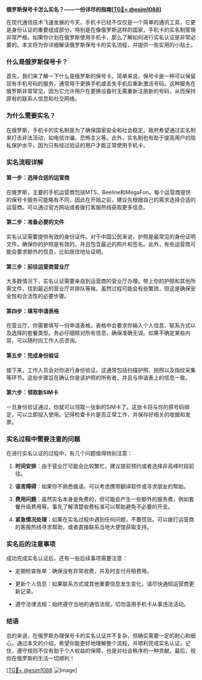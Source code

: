 **俄罗斯保号卡怎么实名？——一份详尽的指南[[TG💪+ @esim1088](https://t.me/s/esim1088)]**

在现代通信技术飞速发展的今天，手机卡已经不仅仅是一个简单的通讯工具，它更是身份认证的重要组成部分。特别是在像俄罗斯这样的国家，手机卡的实名制管理非常严格。如果你计划在俄罗斯使用手机卡，那么了解如何进行实名认证是非常必要的。本文将为你详细解读俄罗斯保号卡的实名流程，并提供一些实用的小贴士。

### 什么是俄罗斯保号卡？

首先，我们来了解一下什么是俄罗斯的保号卡。简单来说，保号卡是一种可以保留现有手机号码的服务，通常用于更换手机或丢失手机后重新激活号码。这种服务在俄罗斯非常常见，因为它允许用户在更换设备时无需重新注册新的号码，从而保持原有的联系人信息和社交网络。

### 为什么需要实名？

在俄罗斯，手机卡的实名制是为了确保国家安全和社会稳定。政府希望通过实名制来打击非法活动，如电信诈骗、恐怖主义等。此外，实名制也有助于提高用户的隐私保护水平，因为只有经过验证的用户才能正常使用手机卡。

### 实名流程详解

#### 第一步：选择合适的运营商

在俄罗斯，主要的手机运营商包括MTS、Beeline和MegaFon。每个运营商提供的保号卡服务可能略有不同，因此在开始之前，建议先根据自己的需求选择合适的运营商。可以通过官方网站或者拨打客服热线获取更多信息。

#### 第二步：准备必要的文件

实名认证需要提供有效的身份证件。对于中国公民来说，护照是最常见的身份证明文件。确保你的护照是有效的，并且包含最近的照片和签名。此外，有些运营商可能会要求额外的信息，比如居住地址证明。

#### 第三步：前往运营商营业厅

大多数情况下，实名认证需要亲自到运营商的营业厅办理。带上你的护照和其他所需文件，找到最近的营业厅并排队等候。虽然过程可能会有些繁琐，但这是确保安全性和合法性的必要步骤。

#### 第四步：填写申请表格

在营业厅，你需要填写一份申请表格。表格中会要求你输入个人信息、联系方式以及选择的套餐类型。务必仔细核对所有信息，确保准确无误。如果不确定某些内容，可以随时向工作人员咨询。

#### 第五步：完成身份验证

接下来，工作人员会对你进行身份验证。这通常包括扫描护照、拍照以及指纹采集等环节。这些步骤旨在确认你是该护照的所有者，并且与申请表上的信息一致。

#### 第六步：领取新SIM卡

一旦身份验证通过，你就可以领取一张新的SIM卡了。这张卡将与你的原号码绑定，可以立即投入使用。记得检查卡片是否正常工作，并保存好相关的收据和发票。

### 实名过程中需要注意的问题

在进行实名认证的过程中，有几个问题值得特别注意：

1. **时间安排**：由于营业厅可能会比较繁忙，建议提前预约或者选择非高峰时段前往。
   
2. **语言障碍**：如果你不熟悉俄语，可以考虑携带翻译软件或寻求朋友的帮助。
   
3. **费用问题**：虽然实名本身是免费的，但可能会产生一些额外的服务费，例如套餐升级费用等。事先了解清楚收费标准可以帮助避免不必要的开支。

4. **紧急情况处理**：如果在实名过程中遇到任何问题，不要慌张。可以拨打运营商的客服热线寻求帮助，或者直接联系当地大使馆获取支持。

### 实名后的注意事项

成功完成实名认证后，还有一些后续事项需要注意：

- 定期检查账单：确保没有异常收费，并及时支付月租费用。
  
- 更新个人信息：如果联系方式或其他重要信息发生变化，请尽快通知运营商更新记录。
  
- 遵守法律法规：始终遵守当地的通信法规，切勿滥用手机卡从事违法活动。

### 结语

总的来说，在俄罗斯办理保号卡的实名认证并不复杂，但确实需要一定的耐心和细心。通过本文的介绍，希望你能更好地理解整个流程，并顺利完成实名认证。记住，遵守规则不仅有助于个人权益的保障，也是对社会秩序的一种贡献。最后，祝你在俄罗斯的生活一切顺利！

[[TG💪+ @esim1088](https://t.me/s/esim1088) ![Image](https://i.postimg.cc/4NQfJmqS/Snipaste-2025-05-13-00-14-12.png)]